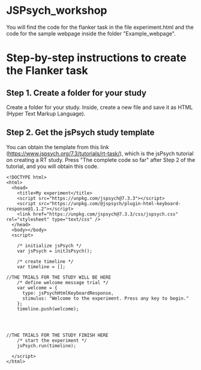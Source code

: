# JSPsych_workshop

You will find the code for the flanker task in the file experiment.html and the code for the sample webpage inside the folder "Example_webpage".

# Step-by-step instructions to create the Flanker task

## Step 1. Create a folder for your study
Create a folder for your study. Inside, create a new file and save it as HTML (Hyper Text Markup Language).

## Step 2. Get the jsPsych study template
You can obtain the template from this link (https://www.jspsych.org/7.3/tutorials/rt-task/), which is the jsPsych tutorial on creating a RT study.
Press "The complete code so far" after Step 2 of the tutorial, and you will obtain this code.


```
<!DOCTYPE html>
<html>
  <head>
    <title>My experiment</title>
    <script src="https://unpkg.com/jspsych@7.3.3"></script>
    <script src="https://unpkg.com/@jspsych/plugin-html-keyboard-response@1.1.2"></script>
    <link href="https://unpkg.com/jspsych@7.3.3/css/jspsych.css" rel="stylesheet" type="text/css" />
  </head>
  <body></body>
  <script>

    /* initialize jsPsych */
    var jsPsych = initJsPsych();

    /* create timeline */
    var timeline = [];

//THE TRIALS FOR THE STUDY WILL BE HERE
    /* define welcome message trial */
    var welcome = {
      type: jsPsychHtmlKeyboardResponse,
      stimulus: "Welcome to the experiment. Press any key to begin."
    };
    timeline.push(welcome);




//THE TRIALS FOR THE STUDY FINISH HERE
    /* start the experiment */
    jsPsych.run(timeline);

  </script>
</html>


```

